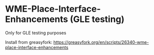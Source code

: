 # WME-Place-Interface-Enhancements (GLE testing)
Only for GLE testing purposes

Install from greasyfork: https://greasyfork.org/en/scripts/26340-wme-place-interface-enhancements
